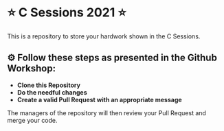 # :star: C Sessions 2021 :star:
This is a repository to store your hardwork shown in the C Sessions.
<br>
## :gear: Follow these steps as presented in the Github Workshop:
- **Clone this Repository**
- **Do the needful changes**
- **Create a valid Pull Request with an appropriate message**

The managers of the repository will then review your Pull Request and merge your code.
